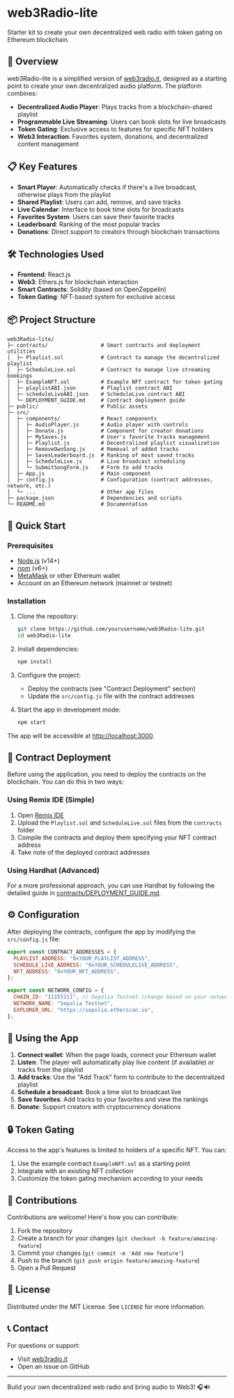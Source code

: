 # web3Radio-lite
Starter kit to create your own decentralized web radio with token gating on Ethereum blockchain.


## 🎵 Overview

web3Radio-lite is a simplified version of [web3radio.it](https://web3radio.it), designed as a starting point to create your own decentralized audio platform. The platform combines:

- **Decentralized Audio Player**: Plays tracks from a blockchain-shared playlist
- **Programmable Live Streaming**: Users can book slots for live broadcasts
- **Token Gating**: Exclusive access to features for specific NFT holders
- **Web3 Interaction**: Favorites system, donations, and decentralized content management

## 📋 Key Features

- **Smart Player**: Automatically checks if there's a live broadcast, otherwise plays from the playlist
- **Shared Playlist**: Users can add, remove, and save tracks
- **Live Calendar**: Interface to book time slots for broadcasts
- **Favorites System**: Users can save their favorite tracks
- **Leaderboard**: Ranking of the most popular tracks
- **Donations**: Direct support to creators through blockchain transactions

## 🛠️ Technologies Used

- **Frontend**: React.js
- **Web3**: Ethers.js for blockchain interaction
- **Smart Contracts**: Solidity (based on OpenZeppelin)
- **Token Gating**: NFT-based system for exclusive access

## 📦 Project Structure

```
web3Radio-lite/
├─ contracts/                 # Smart contracts and deployment utilities
│  ├─ Playlist.sol            # Contract to manage the decentralized playlist
│  ├─ ScheduleLive.sol        # Contract to manage live streaming bookings
│  ├─ ExampleNFT.sol          # Example NFT contract for token gating
│  ├─ playlistABI.json        # Playlist contract ABI
│  ├─ scheduleLiveABI.json    # ScheduleLive contract ABI
│  └─ DEPLOYMENT_GUIDE.md     # Contract deployment guide
├─ public/                    # Public assets
├─ src/
│  ├─ components/             # React components
│  │  ├─ AudioPlayer.js       # Audio player with controls
│  │  ├─ Donate.js            # Component for creator donations
│  │  ├─ MySaves.js           # User's favorite tracks management
│  │  ├─ Playlist.js          # Decentralized playlist visualization
│  │  ├─ RemoveOwnSong.js     # Removal of added tracks
│  │  ├─ SavesLeaderboard.js  # Ranking of most saved tracks
│  │  ├─ ScheduleLive.js      # Live broadcast scheduling
│  │  └─ SubmitSongForm.js    # Form to add tracks
│  ├─ App.js                  # Main component
│  ├─ config.js               # Configuration (contract addresses, network, etc.)
│  └─ ...                     # Other app files
├─ package.json               # Dependencies and scripts
└─ README.md                  # Documentation
```

## 🚀 Quick Start

### Prerequisites

- [Node.js](https://nodejs.org/) (v14+)
- [npm](https://www.npmjs.com/) (v6+)
- [MetaMask](https://metamask.io/) or other Ethereum wallet
- Account on an Ethereum network (mainnet or testnet)

### Installation

1. Clone the repository:
   ```bash
   git clone https://github.com/yourusername/web3Radio-lite.git
   cd web3Radio-lite
   ```

2. Install dependencies:
   ```bash
   npm install
   ```

3. Configure the project:
   - Deploy the contracts (see "Contract Deployment" section)
   - Update the `src/config.js` file with the contract addresses

4. Start the app in development mode:
   ```bash
   npm start
   ```

The app will be accessible at [http://localhost:3000](http://localhost:3000).

## 🔗 Contract Deployment

Before using the application, you need to deploy the contracts on the blockchain. You can do this in two ways:

### Using Remix IDE (Simple)

1. Open [Remix IDE](https://remix.ethereum.org/)
2. Upload the `Playlist.sol` and `ScheduleLive.sol` files from the `contracts` folder
3. Compile the contracts and deploy them specifying your NFT contract address
4. Take note of the deployed contract addresses

### Using Hardhat (Advanced)

For a more professional approach, you can use Hardhat by following the detailed guide in [contracts/DEPLOYMENT_GUIDE.md](contracts/DEPLOYMENT_GUIDE.md).

## ⚙️ Configuration

After deploying the contracts, configure the app by modifying the `src/config.js` file:

```javascript
export const CONTRACT_ADDRESSES = {
  PLAYLIST_ADDRESS: "0xYOUR_PLAYLIST_ADDRESS",
  SCHEDULE_LIVE_ADDRESS: "0xYOUR_SCHEDULELIVE_ADDRESS",
  NFT_ADDRESS: "0xYOUR_NFT_ADDRESS",
};

export const NETWORK_CONFIG = {
  CHAIN_ID: "11155111", // Sepolia Testnet (change based on your network)
  NETWORK_NAME: "Sepolia Testnet",
  EXPLORER_URL: "https://sepolia.etherscan.io",
};
```

## 📱 Using the App

1. **Connect wallet**: When the page loads, connect your Ethereum wallet
2. **Listen**: The player will automatically play live content (if available) or tracks from the playlist
3. **Add tracks**: Use the "Add Track" form to contribute to the decentralized playlist
4. **Schedule a broadcast**: Book a time slot to broadcast live
5. **Save favorites**: Add tracks to your favorites and view the rankings
6. **Donate**: Support creators with cryptocurrency donations

## 🔒 Token Gating

Access to the app's features is limited to holders of a specific NFT. You can:

1. Use the example contract `ExampleNFT.sol` as a starting point
2. Integrate with an existing NFT collection
3. Customize the token gating mechanism according to your needs

## 🤝 Contributions

Contributions are welcome! Here's how you can contribute:

1. Fork the repository
2. Create a branch for your changes (`git checkout -b feature/amazing-feature`)
3. Commit your changes (`git commit -m 'Add new feature'`)
4. Push to the branch (`git push origin feature/amazing-feature`)
5. Open a Pull Request

## 📜 License

Distributed under the MIT License. See `LICENSE` for more information.

## 📞 Contact

For questions or support:
- Visit [web3radio.it](https://web3radio.it)
- Open an issue on GitHub

---

Build your own decentralized web radio and bring audio to Web3! 🎧🔊

